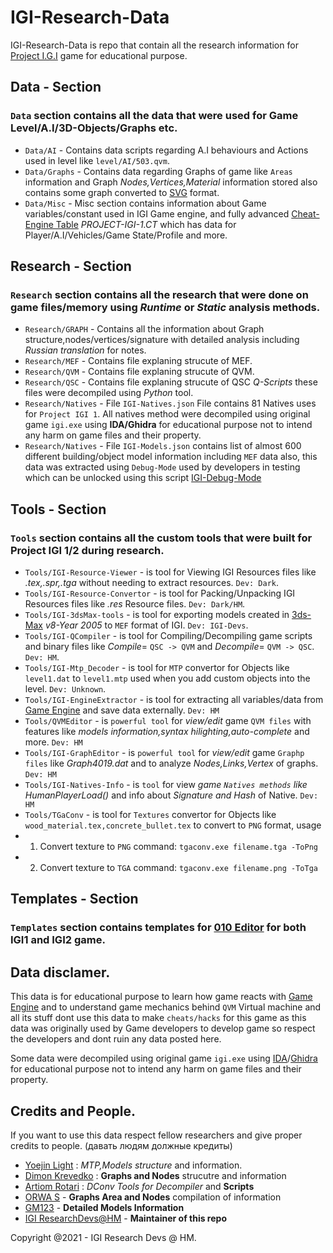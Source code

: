 # IGI-Research-Data
IGI-Research-Data is repo that contain all the research information for [Project I.G.I](https://en.wikipedia.org/wiki/Project_I.G.I.) game for educational purpose.

## Data - Section
### `Data` section contains all the data that were used for Game Level/A.I/3D-Objects/Graphs etc.
- `Data/AI` - Contains data scripts regarding A.I behaviours and Actions used in level like `level/AI/503.qvm`.
- `Data/Graphs` - Contains data regarding Graphs of game like `Areas` information and Graph _Nodes,Vertices,Material_ information stored also contains some graph converted to [SVG](https://en.wikipedia.org/wiki/Scalable_Vector_Graphics) format.
- `Data/Misc` - Misc section contains information about Game variables/constant used in IGI Game engine, and fully advanced [Cheat-Engine Table](https://en.wikipedia.org/wiki/Cheat_Engine) _PROJECT-IGI-1.CT_ 
which has data for Player/A.I/Vehicles/Game State/Profile and more.

## Research - Section
### `Research` section contains all the research that were done on game files/memory using _Runtime_ or _Static_ analysis methods.
- `Research/GRAPH` - Contains all the information about Graph structure,nodes/vertices/signature with detailed analysis including _Russian translation_ for notes.
- `Research/MEF` - Contains file explaning strucute of MEF.
- `Research/QVM` - Contains file explaning strucute of QVM.
- `Research/QSC` - Contains file explaning strucute of QSC _Q-Scripts_ these files were decompiled using *Python* tool.
- `Research/Natives` - File `IGI-Natives.json` File contains 81 Natives uses for `Project IGI 1`.
  All natives method were decompiled using original game `igi.exe` using **IDA/Ghidra** for educational purpose not to intend any harm on game files and their property.
- `Research/Natives` - File `IGI-Models.json` contains list of almost 600 different building/object model information including `MEF` data also, this data was extracted using `Debug-Mode` used by developers in testing which can be unlocked using this script [IGI-Debug-Mode](https://gist.github.com/haseeb-heaven/721d82fccc8de3e6da95cfa609230cea) </br>

## Tools - Section
### `Tools` section contains all the custom tools that were built for Project IGI 1/2 during research.
- `Tools/IGI-Resource-Viewer` - is tool for Viewing IGI Resources files like _.tex,.spr,.tga_ without needing to extract resources. `Dev: Dark`.
- `Tools/IGI-Resource-Convertor` - is tool for Packing/Unpacking IGI Resources files like _.res_ Resource files. `Dev: Dark/HM`.
- `Tools/IGI-3dsMax-tools` - is tool for exporting models created in [3ds-Max](https://en.wikipedia.org/wiki/Autodesk_3ds_Max) _v8-Year 2005_ to `MEF` format of IGI. `Dev: IGI-Devs`.
- `Tools/IGI-QCompiler` - is tool for Compiling/Decompiling game scripts and binary files like _Compile_= `QSC -> QVM` and _Decompile_= `QVM -> QSC`. `Dev: HM`.
- `Tools/IGI-Mtp_Decoder` - is tool for `MTP` convertor for Objects like `level1.dat` to `level1.mtp` used when you add custom objects into the level. `Dev: Unknown`.
- `Tools/IGI-EngineExtractor` - is tool for extracting all variables/data from [Game Engine](https://en.wikipedia.org/wiki/Game_engine) and save data externally. `Dev: HM`
- `Tools/QVMEditor` - is `powerful tool` for _view/edit_ game `QVM files` with features like _models information,syntax hilighting,auto-complete_ and more. `Dev: HM`
- `Tools/IGI-GraphEditor` - is `powerful tool` for _view/edit_ game `Graphp files` like _Graph4019.dat_ and to analyze _Nodes,Links,Vertex_ of graphs. `Dev: HM`
- `Tools/IGI-Natives-Info` - is `tool` for view _game `Natives methods` like HumanPlayerLoad()_ and info about _Signature and Hash_ of Native. `Dev: HM`
- `Tools/TGaConv` - is tool for `Textures` convertor for Objects like `wood_material.tex,concrete_bullet.tex` to convert to `PNG` format,
usage 
- 1. Convert texture to `PNG` command: `tgaconv.exe filename.tga -ToPng`
- 2. Convert texture to `TGA` command: `tgaconv.exe filename.png -ToTga`

## Templates - Section
### `Templates` section contains templates for [010 Editor](https://www.sweetscape.com/010editor/) for both IGI1 and IGI2 game.

## Data disclamer.
This data is for educational purpose to learn how game reacts with [Game Engine](https://en.wikipedia.org/wiki/Game_engine) and to understand game mechanics behind `QVM` Virtual machine and all its stuff dont use this data to make `cheats/hacks` for this game as this data was originally used by Game developers to develop game so respect the developers and dont ruin any data posted here.

Some data were decompiled using original game `igi.exe` using [IDA](https://hex-rays.com/ida-pro/)/[Ghidra](https://ghidra-sre.org/) for educational purpose not to intend any harm on game files and their property.

## Credits and People.
If you want to use this data respect fellow researchers and give proper credits to people. (давать людям должные кредиты)
- [Yoejin Light](https://vk.com/id436486682) : _MTP,Models structure_ and information. </br>
- [Dimon Krevedko](https://vk.com/dimonkrevedko) : **Graphs and Nodes** strucutre and information </br>
- [Artiom Rotari](https://github.com/NEWME0) : _DConv Tools for Decompiler_ and **Scripts**</br>
- [ORWA S](https://www.youtube.com/@totalwartimelapses6359/videos) - **Graphs Area and Nodes** compilation of information </br>
- [GM123](https://www.youtube.com/@gm1233/videos) - **Detailed Models Information** </br>
- [IGI ResearchDevs@HM](https://vk.com/id679925339) - **Maintainer of this repo** </br>

Copyright @2021 - IGI Research Devs @ HM.
